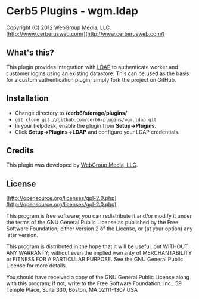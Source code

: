 Cerb5 Plugins - wgm.ldap
===========================================
Copyright (C) 2012 WebGroup Media, LLC.  
[http://www.cerberusweb.com/](http://www.cerberusweb.com/)  

What's this?
------------
This plugin provides integration with [LDAP](http://en.wikipedia.org/wiki/Lightweight_Directory_Access_Protocol) to authenticate worker and customer logins using an existing datastore.  This can be used as the basis for a custom authentication plugin; simply fork the project on GitHub.

Installation
------------
* Change directory to **/cerb6/storage/plugins/**
* `git clone git://github.com/cerb6-plugins/wgm.ldap.git`
* In your helpdesk, enable the plugin from **Setup->Plugins**.
* Click **Setup->Plugins->LDAP** and configure your LDAP credentials.

Credits
-------
This plugin was developed by [WebGroup Media, LLC](http://www.cerberusweb.com/).

License
-------

[http://opensource.org/licenses/gpl-2.0.php](http://opensource.org/licenses/gpl-2.0.php)  

This program is free software; you can redistribute it and/or modify it under the terms of the GNU General Public License as published by the Free Software Foundation; either version 2 of the License, or (at your option) any later version.

This program is distributed in the hope that it will be useful, but WITHOUT ANY WARRANTY; without even the implied warranty of MERCHANTABILITY or FITNESS FOR A PARTICULAR PURPOSE. See the GNU General Public License for more details.

You should have received a copy of the GNU General Public License along with this program; if not, write to the Free Software Foundation, Inc., 59 Temple Place, Suite 330, Boston, MA 02111-1307 USA
